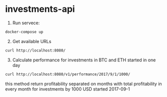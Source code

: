 # investments-api
1. Run servece:
```sh
docker-compose up
```
2. Get available URLs
```sh
curl http://localhost:8080/
```
3. Calculate performance for investments in BTC and ETH started in one day
```sh
curl http://localhost:8080/v1/performance/2017/9/1/1000/
```
this method return profitability separated on months with total profitability in every month for investments by 1000 USD started 2017-09-1 
